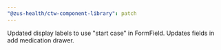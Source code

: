 ```yaml
---
"@zus-health/ctw-component-library": patch
---
```


Updated display labels to use "start case" in FormField. Updates fields in add medication drawer.
